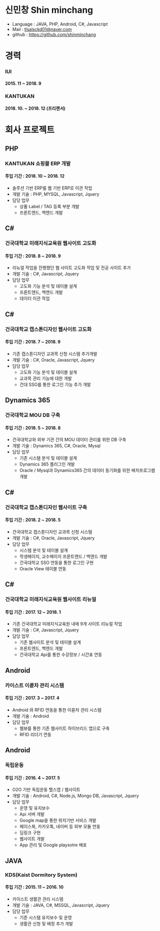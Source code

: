# 신민창 Shin minchang

- Language : JAVA, PHP, Android, C#, Javascript
- Mail : tlsalsckd01@naver.com
- github : https://github.com/shinminchang

# 경력
### IUI
#### 2015. 11 ~ 2018. 9

### KANTUKAN
#### 2018. 10. ~ 2018. 12 (프리랜서)

# 회사 프로젝트

## PHP
### KANTUKAN 쇼핑몰 ERP 개발
#### 투입 기간 : 2018. 10 ~ 2018. 12
* 솔루션 기반 ERP를 웹 기반 ERP로 이관 작업
* 개발 기술 : PHP, MYSQL, Javascript, Jquery
* 담당 업무
  - 상품 Label / TAG 등록 부분 개발
  - 프론트엔드, 백엔드 개발

## C#
### 건국대학교 미래지식교육원 웹사이트 고도화
#### 투입 기간 : 2018. 8 ~ 2018. 9
* 리뉴얼 작업을 진행했던 웹 사이트 고도화 작업 및 전공 사이트 추가
* 개발 기술 : C#, Javascript, Jquery
* 담당 업무
  - 고도화 기능 분석 및 테이블 설계
  - 프론트엔드, 백엔드 개발
  - 데이터 이관 작업


## C#
### 건국대학교 캡스톤디자인 웹사이트 고도화
#### 투입 기간 : 2018. 7 ~ 2018. 9
* 기존 캡스톤디자인 교과목 신청 시스템 추가개발
* 개발 기술 : C#, Oracle, Javascript, Jquery
* 담당 업무
  - 고도화 기능 분석 및 테이블 설계
  - 교과목 관리 기능에 대한 개발
  - 건대 SSO를 통한 로그인 기능 추가 개발


## Dynamics 365
### 건국대학교 MOU DB 구축
#### 투입 기간 : 2018. 5 ~ 2018. 8
* 건국대학교와 외부 기관 간의 MOU 데이터 관리를 위한 DB 구축
* 개발 기술 : Dynamics 365, C#, Oracle, Mysql
* 담당 업무
  - 기존 시스템 분석 및 테이블 설계
  - Dynamics 365 플러그인 개발
  - Oracle / Mysql과 Dynamics365 간의 데이터 동기화를 위한 배치프로그램 개발


## C#
### 건국대학교 캡스톤디자인 웹사이트 구축
#### 투입 기간 : 2018. 2 ~ 2018. 5
* 건국대학교 캡스톤디자인 교과목 신청 시스템
* 개발 기술 : C#, Oracle, Javascript, Jquery
* 담당 업무
  - 시스템 분석 및 테이블 설계
  - 학생페이지, 교수페이지 프론트엔드 / 백엔드 개발
  - 건국대학교 SSO 연동을 통한 로그인 구현
  - Oracle View 테이블 연동


## C#
### 건국대학교 미래지식교육원 웹사이트 리뉴얼
#### 투입 기간 : 2017. 12 ~ 2018. 1
* 기존 건국대학교 미래지식교육원 내에 9개 사이트 리뉴얼 작업
* 개발 기술 : C#, Javascript, Jquery
* 담당 업무
  - 기존 웹사이트 분석 및 테이블 설계
  - 프론트엔드, 백엔드 개발
  - 건국대학교 Api를 통한 수강정보 / 시간표 연동


## Android
### 카이스트 이륜차 관리 시스템
#### 투입 기간 : 2017. 3 ~ 2017. 4
* Android 와 RFID 연동을 통한 이륜차 관리 시스템
* 개발 기술 : Android
* 담당 업무 
  - 웹뷰를 통한 기존 웹사이트 하이브리드 앱으로 구축
  - RFID 리더기 연동


## Android
### 독립운동
#### 투입 기간 : 2016. 4 ~ 2017. 5
* O2O 기반 독립운동 헬스앱 / 웹사이트
* 개발 기술 : Android, C#, Node.js, Mongo DB, Javascript, Jquery
* 담당 업무
  - 운영 및 유지보수
  - Api 서버 개발
  - Google map을 통한 위치기반 서비스 개발
  - 페이스북, 카카오톡, 네이버 등 외부 모듈 연동
  - 딥링크 구현
  - 웹사이트 개발
  - App 관리 및 Google playsotre 배포

## JAVA
### KDS(Kaist Dormitory System)
#### 투입 기간 : 2015. 11 ~ 2016. 10
* 카이스트 생활관 관리 시스템
* 개발 기술 : JAVA, C#, MSSQL, Javascript, Jquery
* 담당 업무
  - 기존 시스템 유지보수 및 운영
  - 생활관 신청 및 배정 추가 개발
